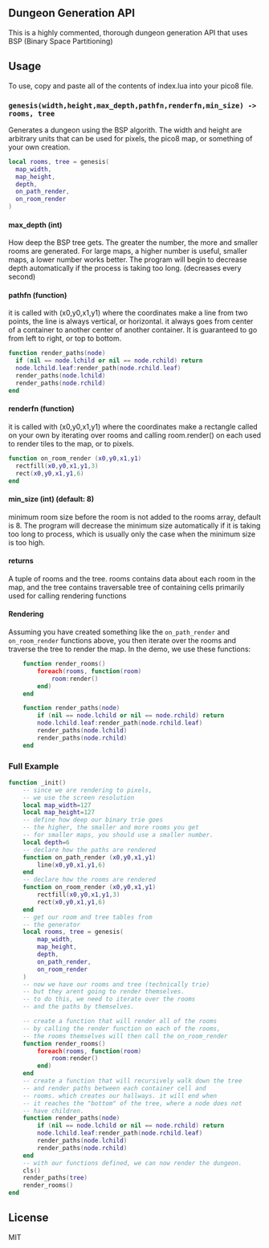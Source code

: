 ## Dungeon Generation API
This is a highly commented, thorough dungeon generation API that uses BSP (Binary Space Partitioning)

## Usage
To use, copy and paste all of the contents of index.lua into your pico8 file.

### `genesis(width,height,max_depth,pathfn,renderfn,min_size) -> rooms, tree`

Generates a dungeon using the BSP algorith.
The width and height are arbitrary units that can be used for pixels, the pico8 map, or something of your own creation.

```lua
local rooms, tree = genesis(
  map_width,
  map_height,
  depth,
  on_path_render,
  on_room_render
)
```

#### max_depth (int)

How deep the BSP tree gets. The greater the number, the more and smaller rooms are generated. For large maps, a higher number is useful, smaller maps, a lower number works better. The program will begin to decrease depth automatically if the process is taking too long. (decreases every second)

#### pathfn (function)

it is called with (x0,y0,x1,y1)   where the coordinates make a line from two points, the line is always  vertical, or horizontal. it always goes from center of a container to another center of another container. It is guaranteed to go from left to right, or top to bottom.

```lua
function render_paths(node)
  if (nil == node.lchild or nil == node.rchild) return
  node.lchild.leaf:render_path(node.rchild.leaf)
  render_paths(node.lchild)
  render_paths(node.rchild)
end
```

#### renderfn (function)

it is called with (x0,y0,x1,y1) where the coordinates make a rectangle called on your own by iterating over rooms and calling room.render() on each used to render tiles to the map, or to pixels.

```lua
function on_room_render (x0,y0,x1,y1)
  rectfill(x0,y0,x1,y1,3)
  rect(x0,y0,x1,y1,6)
end
```

#### min_size (int) (default: 8)

minimum room size before the room is not added to the rooms array, default is 8.
The program will decrease the minimum size automatically if it is taking too long to process, which is usually only the case when the minimum size is too high.

#### returns

A tuple of rooms and the tree. rooms contains data about each room in the map, and the tree contains traversable tree of containing cells primarily used for calling rendering functions

#### Rendering

Assuming you have created something like the `on_path_render` and `on_room_render` functions above, you then iterate over the rooms and traverse the tree to render the map.  In the demo, we use these functions:

```lua
	function render_rooms()
		foreach(rooms, function(room)
			room:render()
		end)
	end

	function render_paths(node)
		if (nil == node.lchild or nil == node.rchild) return
		node.lchild.leaf:render_path(node.rchild.leaf)
		render_paths(node.lchild)
		render_paths(node.rchild)
	end
```


### Full Example
```lua
function _init()
	-- since we are rendering to pixels,
	-- we use the screen resolution
	local map_width=127
	local map_height=127
	-- define how deep our binary trie goes
	-- the higher, the smaller and more rooms you get
	-- for smaller maps, you should use a smaller number.
	local depth=6
	-- declare how the paths are rendered
	function on_path_render (x0,y0,x1,y1)
		line(x0,y0,x1,y1,6)
	end
	-- declare how the rooms are rendered
	function on_room_render (x0,y0,x1,y1)
		rectfill(x0,y0,x1,y1,3)
		rect(x0,y0,x1,y1,6)
	end
	-- get our room and tree tables from
	-- the generator
	local rooms, tree = genesis(
		map_width,
		map_height,
		depth,
		on_path_render,
		on_room_render
	)
	-- now we have our rooms and tree (technically trie)
	-- but they arent going to render themselves.
	-- to do this, we need to iterate over the rooms
	-- and the paths by themselves.

	-- create a function that will render all of the rooms
	-- by calling the render function on each of the rooms,
	-- the rooms themselves will then call the on_room_render
	function render_rooms()
		foreach(rooms, function(room)
			room:render()
		end)
	end
	-- create a function that will recursively walk down the tree
	-- and render paths between each container cell and
	-- rooms. which creates our hallways. it will end when
	-- it reaches the "bottom" of the tree, where a node does not
	-- have children.
	function render_paths(node)
		if (nil == node.lchild or nil == node.rchild) return
		node.lchild.leaf:render_path(node.rchild.leaf)
		render_paths(node.lchild)
		render_paths(node.rchild)
	end
	-- with our functions defined, we can now render the dungeon.
	cls()
	render_paths(tree)
	render_rooms()
end
```


## License
MIT
